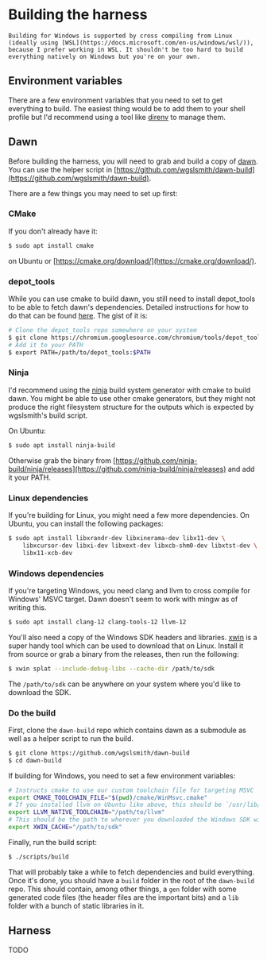 # Building the harness

```admonish info
Building for Windows is supported by cross compiling from Linux (ideally using [WSL](https://docs.microsoft.com/en-us/windows/wsl/)), because I prefer working in WSL. It shouldn't be too hard to build everything natively on Windows but you're on your own.
```

## Environment variables

There are a few environment variables that you need to set to get everything to build. The easiest thing would be to add them to your shell profile but I'd recommend using a tool like [direnv](https://github.com/direnv/direnv) to manage them.

## Dawn

Before building the harness, you will need to grab and build a copy of [dawn](https://dawn.googlesource.com/dawn). You can use the helper script in [https://github.com/wgslsmith/dawn-build](https://github.com/wgslsmith/dawn-build).

There are a few things you may need to set up first:

### CMake

If you don't already have it:

```sh
$ sudo apt install cmake
```

on Ubuntu or [https://cmake.org/download/](https://cmake.org/download/).

### depot_tools

While you can use cmake to build dawn, you still need to install depot_tools to be able to fetch dawn's dependencies. Detailed instructions for how to do that can be found [here](https://commondatastorage.googleapis.com/chrome-infra-docs/flat/depot_tools/docs/html/depot_tools_tutorial.html#_setting_up). The gist of it is:

```sh
# Clone the depot_tools repo somewhere on your system
$ git clone https://chromium.googlesource.com/chromium/tools/depot_tools.git
# Add it to your PATH
$ export PATH=/path/to/depot_tools:$PATH
```

### Ninja

I'd recommend using the [ninja](https://ninja-build.org/) build system generator with cmake to build dawn. You might be able to use other cmake generators, but they might not produce the right filesystem structure for the outputs which is expected by wgslsmith's build script.

On Ubuntu:

```sh
$ sudo apt install ninja-build
```

Otherwise grab the binary from [https://github.com/ninja-build/ninja/releases](https://github.com/ninja-build/ninja/releases) and add it your PATH.

### Linux dependencies

If you're building for Linux, you might need a few more dependencies. On Ubuntu, you can install the following packages:

```sh
$ sudo apt install libxrandr-dev libxinerama-dev libx11-dev \
    libxcursor-dev libxi-dev libxext-dev libxcb-shm0-dev libxtst-dev \
    libx11-xcb-dev
```

### Windows dependencies

If you're targeting Windows, you need clang and llvm to cross compile for Windows' MSVC target. Dawn doesn't seem to work with mingw as of writing this.

```sh
$ sudo apt install clang-12 clang-tools-12 llvm-12
```

You'll also need a copy of the Windows SDK headers and libraries. [xwin](https://github.com/Jake-Shadle/xwin) is a super handy tool which can be used to download that on Linux. Install it from source or grab a binary from the releases, then run the following:

```sh
$ xwin splat --include-debug-libs --cache-dir /path/to/sdk
```

The `/path/to/sdk` can be anywhere on your system where you'd like to download the SDK.

### Do the build

First, clone the `dawn-build` repo which contains dawn as a submodule as well as a helper script to run the build.

```sh
$ git clone https://github.com/wgslsmith/dawn-build
$ cd dawn-build
```

If building for Windows, you need to set a few environment variables:

```sh
# Instructs cmake to use our custom toolchain file for targeting MSVC
export CMAKE_TOOLCHAIN_FILE="$(pwd)/cmake/WinMsvc.cmake"
# If you installed llvm on Ubuntu like above, this should be `/usr/lib/llvm-12`
export LLVM_NATIVE_TOOLCHAIN="/path/to/llvm"
# This should be the path to wherever you downloaded the Windows SDK with xwin
export XWIN_CACHE="/path/to/sdk"
```

Finally, run the build script:

```sh
$ ./scripts/build
```

That will probably take a while to fetch dependencies and build everything. Once it's done, you should have a `build` folder in the root of the `dawn-build` repo. This should contain, among other things, a `gen` folder with some generated code files (the header files are the important bits) and a `lib` folder with a bunch of static libraries in it.

## Harness

TODO
